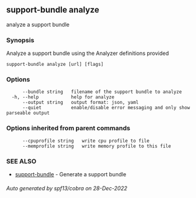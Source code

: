 ## support-bundle analyze

analyze a support bundle

### Synopsis

Analyze a support bundle using the Analyzer definitions provided

```
support-bundle analyze [url] [flags]
```

### Options

```
      --bundle string   filename of the support bundle to analyze
  -h, --help            help for analyze
      --output string   output format: json, yaml
      --quiet           enable/disable error messaging and only show parseable output
```

### Options inherited from parent commands

```
      --cpuprofile string   write cpu profile to file
      --memprofile string   write memory profile to this file
```

### SEE ALSO

* [support-bundle](support-bundle.md)	 - Generate a support bundle

###### Auto generated by spf13/cobra on 28-Dec-2022
